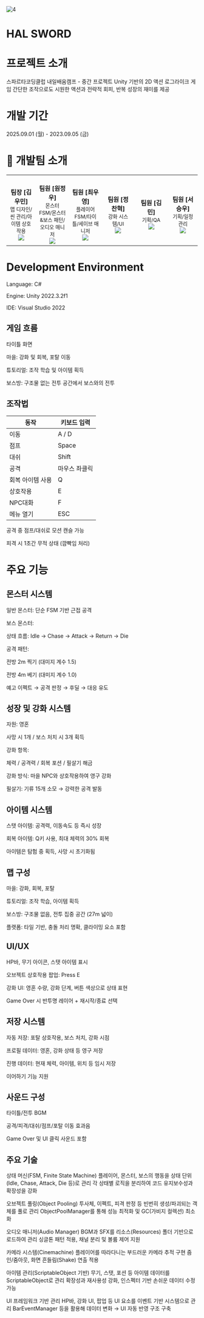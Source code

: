 

![4](https://github.com/user-attachments/assets/2e8350f3-a123-4323-9a96-350a3b0d06f1)

# HAL SWORD

# 프로젝트 소개
스파르타코딩클럽 내일배움캠프 - 중간 프로젝트 Unity 기반의 2D 액션 로그라이크 게임 간단한 조작으로도 시원한 액션과 전략적 회피, 반복 성장의 재미를 제공

# 개발 기간
2025.09.01 (월) - 2023.09.05 (금)

# 👥 개발팀 소개

<table align="center">
  <tr>
    <td align="center" width="200px">
      <br/>
      <b>팀장 [김우민]</b>
      <br/>
      <sub>맵 디자인/씬 관리/아이템 상호작용</sub>
      <br/>
      <a href="https://github.com/woomin0011">
        <img src="https://img.shields.io/badge/GitHub-181717?style=flat&logo=github&logoColor=white"/>
      </a>
    </td>
    <td align="center" width="200px">
      <br/>
      <b>팀원 [원정우]</b>
      <br/>
      <sub>몬스터 FSM/몬스터&보스 패턴/오디오 매니저</sub>
      <br/>
      <a href="https://github.com/ONEJEUNGWOO">
        <img src="https://img.shields.io/badge/GitHub-181717?style=flat&logo=github&logoColor=white"/>
      </a>
    </td>
    <td align="center" width="200px">
      <br/>
      <b>팀원 [최우영]</b>
      <br/>
      <sub>플레이어 FSM/타이틀/세이브 매니저</sub>
      <br/>
      <a href="https://github.com/wooyoung-1">
        <img src="https://img.shields.io/badge/GitHub-181717?style=flat&logo=github&logoColor=white"/>
      </a>
    </td>
    <td align="center" width="200px">
      <br/>
      <b>팀원 [정찬혁]</b>
      <br/>
      <sub>강화 시스템/UI</sub>
      <br/>
      <a href="https://github.com/Veyro11">
        <img src="https://img.shields.io/badge/GitHub-181717?style=flat&logo=github&logoColor=white"/>
      </a>
    </td>
    <td align="center" width="200px">
      <br/>
      <b>팀원 [김민]</b>
      <br/>
      <sub>기획/QA</sub>
      <br/>
      <a href="https://github.com/Min545">
        <img src="https://img.shields.io/badge/GitHub-181717?style=flat&logo=github&logoColor=white"/>
      </a>
    </td>
    <td align="center" width="200px">
      <br/>
      <b>팀원 [서승우]</b>
      <br/>
      <sub>기획/일정관리</sub>
      <br/>
      <a href="https://github.com/polaris2910">
        <img src="https://img.shields.io/badge/GitHub-181717?style=flat&logo=github&logoColor=white"/>
      </a>
    </td>
  </tr>
</table>

# Development Environment
Language: C#

Engine: Unity 2022.3.2f1

IDE: Visual Studio 2022


## 게임 흐름
타이틀 화면

마을: 강화 및 회복, 포탈 이동

튜토리얼: 조작 학습 및 아이템 획득

보스방: 구조물 없는 전투 공간에서 보스와의 전투
## 조작법
| 동작             | 키보드 입력     |
|------------------|-----------------|
| 이동             | A / D           |
| 점프             | Space           |
| 대쉬             | Shift           |
| 공격             | 마우스 좌클릭   |
| 회복 아이템 사용 | Q               |
| 상호작용         | E               |
| NPC대화         | F               |
| 메뉴 열기        | ESC             |


공격 중 점프/대쉬로 모션 캔슬 가능

피격 시 1초간 무적 상태 (깜빡임 처리)

# 주요 기능

## 몬스터 시스템
일반 몬스터: 단순 FSM 기반 근접 공격

보스 몬스터:

상태 흐름: Idle → Chase → Attack → Return → Die

공격 패턴:

전방 2m 찍기 (대미지 계수 1.5)

전방 4m 베기 (대미지 계수 1.0)

예고 이펙트 → 공격 판정 → 후딜 → 대응 유도

## 성장 및 강화 시스템
자원: 영혼

사망 시 1개 / 보스 처치 시 3개 획득

강화 항목:

체력 / 공격력 / 회복 포션 / 필살기 해금

강화 방식: 마을 NPC와 상호작용하여 영구 강화

필살기: 기류 15개 소모 → 강력한 공격 발동

## 아이템 시스템
스탯 아이템: 공격력, 이동속도 등 즉시 성장

회복 아이템: Q키 사용, 최대 체력의 30% 회복

아이템은 탐험 중 획득, 사망 시 초기화됨

## 맵 구성
마을: 강화, 회복, 포탈

튜토리얼: 조작 학습, 아이템 획득

보스방: 구조물 없음, 전투 집중 공간 (27m 넓이)

플랫폼: 타일 기반, 충돌 처리 명확, 클라이밍 요소 포함

## UI/UX
HP바, 무기 아이콘, 스탯 아이템 표시

오브젝트 상호작용 팝업: Press E

강화 UI: 영혼 수량, 강화 단계, 버튼 색상으로 상태 표현

Game Over 시 반투명 레이어 + 재시작/종료 선택

## 저장 시스템
자동 저장: 포탈 상호작용, 보스 처치, 강화 시점

프로필 데이터: 영혼, 강화 상태 등 영구 저장

진행 데이터: 현재 체력, 아이템, 위치 등 임시 저장

이어하기 기능 지원

## 사운드 구성
타이틀/전투 BGM

공격/피격/대쉬/점프/포탈 이동 효과음

Game Over 및 UI 클릭 사운드 포함

## 주요 기술
상태 머신(FSM, Finite State Machine)
플레이어, 몬스터, 보스의 행동을 상태 단위(Idle, Chase, Attack, Die 등)로 관리
각 상태별 로직을 분리하여 코드 유지보수성과 확장성을 강화

오브젝트 풀링(Object Pooling)
투사체, 이펙트, 피격 판정 등 빈번히 생성/파괴되는 객체를 풀로 관리
ObjectPoolManager를 통해 성능 최적화 및 GC(가비지 컬렉션) 최소화

오디오 매니저(Audio Manager)
BGM과 SFX를 리소스(Resources) 폴더 기반으로 로드하여 관리
싱글톤 패턴 적용, 채널 분리 및 볼륨 제어 지원

카메라 시스템(Cinemachine)
플레이어를 따라다니는 부드러운 카메라 추적 구현
줌인/줌아웃, 화면 흔들림(Shake) 연출 적용

아이템 관리(ScriptableObject 기반)
무기, 스탯, 포션 등 아이템 데이터를 ScriptableObject로 관리
확장성과 재사용성 강화, 인스펙터 기반 손쉬운 데이터 수정 가능

UI 프레임워크 기반 관리
HP바, 강화 UI, 팝업 등 UI 요소를 이벤트 기반 시스템으로 관리
BarEventManager 등을 활용해 데이터 변화 → UI 자동 반영 구조 구축



